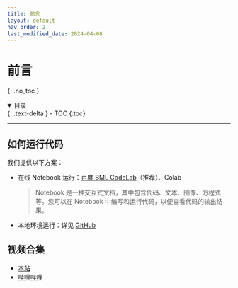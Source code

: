 ```yaml
---
title: 前言
layout: default
nav_order: 2
last_modified_date: 2024-04-08
---
```


# 前言
{: .no_toc }

<details open markdown="block">
  <summary>
    目录
  </summary>
  {: .text-delta }
- TOC
{:toc}
</details>

---

## 如何运行代码

我们提供以下方案：

- 在线 Notebook 运行：[百度 BML CodeLab](https://aistudio.baidu.com/projectdetail/7680815?sUid=2347675&shared=1&ts=1712410676912)（推荐）、Colab
  > Notebook 是一种交互式文档，其中包含代码、文本、图像、方程式等。您可以在 Notebook 中编写和运行代码，以便查看代码的输出结果。
- 本地环境运行：详见 [GitHub](https://github.com/Wiederholung/introduction-to-embodied-intelligence/tree/main/codes)

## 视频合集

- [本站](/introduction-to-embodied-intelligence/docs/videos/)
- [哔哩哔哩](https://www.bilibili.com/blackboard/html5mobileplayer.html?aid=385113866&bvid=BV1HZ4y1v7eX&cid=749543354&p=1)
